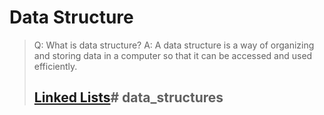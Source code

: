 # Data Structure
> Q: What is data structure?
> A: A data structure is a way of organizing and storing data in a computer so that it can be accessed and used efficiently.
> ## [Linked Lists](https://hackmd.io/@FropZ/HJ5f0IYW3)#   d a t a _ s t r u c t u r e s  
 